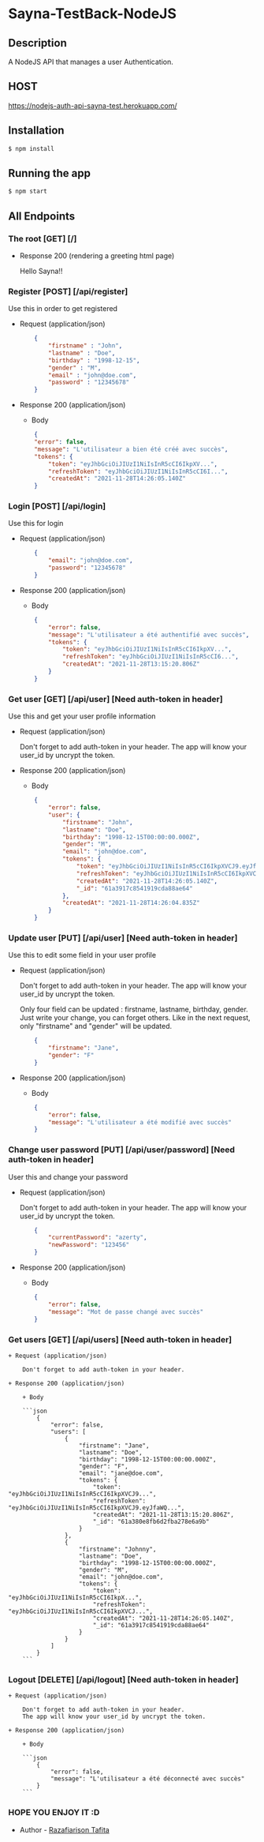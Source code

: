 # Sayna-TestBack-NodeJS

## Description

A NodeJS API that manages a user Authentication. 

## HOST
https://nodejs-auth-api-sayna-test.herokuapp.com/

## Installation

```bash
$ npm install
```

## Running the app

```bash
$ npm start

```

## All Endpoints

### The root [GET] [/]

+ Response 200 (rendering a greeting html page)

  Hello Sayna!!

### Register [POST] [/api/register]

Use this in order to get registered

+ Request (application/json)

    ```json
        {
            "firstname" : "John",
            "lastname" : "Doe",
            "birthday" : "1998-12-15",
            "gender" : "M",
            "email" : "john@doe.com",
            "password" : "12345678"
        }
    ```

+ Response 200 (application/json)

    + Body

    ```json
        {
        "error": false,
        "message": "L'utilisateur a bien été créé avec succès",
        "tokens": {
            "token": "eyJhbGciOiJIUzI1NiIsInR5cCI6IkpXV...",
            "refreshToken": "eyJhbGciOiJIUzI1NiIsInR5cCI6I...",
            "createdAt": "2021-11-28T14:26:05.140Z"
        }
     ```

### Login [POST] [/api/login]

Use this for login

+ Request (application/json)

    ```json
        {
            "email": "john@doe.com",
            "password": "12345678"
        }
    ```

+ Response 200 (application/json)

    + Body

    ```json
        {
            "error": false,
            "message": "L'utilisateur a été authentifié avec succès",
            "tokens": {
                "token": "eyJhbGciOiJIUzI1NiIsInR5cCI6IkpXV...",
                "refreshToken": "eyJhbGciOiJIUzI1NiIsInR5cCI6...",
                "createdAt": "2021-11-28T13:15:20.806Z"
            }
        }
   ```

### Get user [GET] [/api/user] [Need auth-token in header]

Use this and get your user profile information

+ Request (application/json)
    
    Don't forget to add auth-token in your header.
    The app will know your user_id by uncrypt the token.

+ Response 200 (application/json)

    + Body

    ```json
        {
            "error": false,
            "user": {
                "firstname": "John",
                "lastname": "Doe",
                "birthday": "1998-12-15T00:00:00.000Z",
                "gender": "M",
                "email": "john@doe.com",
                "tokens": {
                    "token": "eyJhbGciOiJIUzI1NiIsInR5cCI6IkpXVCJ9.eyJfaWQiOiI2MWEzOTE3Yzg1NDE5MTljZGE4OGFlNjMiLCJpYXQiOjE2MzgxMDk1NjUsImV4cCI6MTYzODExMzE2NX0.ZPTop_u13_DsNxVlzf0p0k_l4mcnpj41ka8PqoABnw0",
                    "refreshToken": "eyJhbGciOiJIUzI1NiIsInR5cCI6IkpXVCJ9.eyJfaWQiOiI2MWEzOTE3Yzg1NDE5MTljZGE4OGFlNjMiLCJpYXQiOjE2MzgxMDk1NjUsImV4cCI6MTY0MDcwMTU2NX0.Ey2gfIvDMWofSUZY8a7f37omOxQYXnxV5JlGKLPyR7w",
                    "createdAt": "2021-11-28T14:26:05.140Z",
                    "_id": "61a3917c8541919cda88ae64"
                },
                "createdAt": "2021-11-28T14:26:04.835Z"
            }
        }
   ```

### Update user [PUT] [/api/user] [Need auth-token in header]

Use this to edit some field in your user profile

+ Request (application/json)
    
    Don't forget to add auth-token in your header.
    The app will know your user_id by uncrypt the token.
    
    Only four field can be updated : firstname, lastname, birthday, gender.
    Just write your change, you can forget others. Like in the next request, only "firstname" and "gender" will be updated.

    ```json
        {
            "firstname": "Jane",
            "gender": "F"
        }
    ```    

+ Response 200 (application/json)

    + Body

    ```json
        {
            "error": false,
            "message": "L'utilisateur a été modifié avec succès"
        }
    ```

### Change user password [PUT] [/api/user/password] [Need auth-token in header]

User this and change your password

+ Request (application/json)
    
    Don't forget to add auth-token in your header.
    The app will know your user_id by uncrypt the token.
    
    ```json
        {
            "currentPassword": "azerty",
            "newPassword": "123456"
        }
    ```    

+ Response 200 (application/json)

    + Body 

    ```json
        {
            "error": false,
            "message": "Mot de passe changé avec succès"
        }
    ```

### Get users [GET] [/api/users] [Need auth-token in header]

    + Request (application/json)
    
        Don't forget to add auth-token in your header.

    + Response 200 (application/json)

        + Body

        ```json
            {
                "error": false,
                "users": [
                    {
                        "firstname": "Jane",
                        "lastname": "Doe",
                        "birthday": "1998-12-15T00:00:00.000Z",
                        "gender": "F",
                        "email": "jane@doe.com",
                        "tokens": {
                            "token": "eyJhbGciOiJIUzI1NiIsInR5cCI6IkpXVCJ9...",
                            "refreshToken": "eyJhbGciOiJIUzI1NiIsInR5cCI6IkpXVCJ9.eyJfaWQ...",
                            "createdAt": "2021-11-28T13:15:20.806Z",
                            "_id": "61a380e8fb6d2fba278e6a9b"
                        }
                    },
                    {
                        "firstname": "Johnny",
                        "lastname": "Doe",
                        "birthday": "1998-12-15T00:00:00.000Z",
                        "gender": "M",
                        "email": "john@doe.com",
                        "tokens": {
                            "token": "eyJhbGciOiJIUzI1NiIsInR5cCI6IkpX...",
                            "refreshToken": "eyJhbGciOiJIUzI1NiIsInR5cCI6IkpXVCJ...",
                            "createdAt": "2021-11-28T14:26:05.140Z",
                            "_id": "61a3917c8541919cda88ae64"
                        }
                    }
                ]
            }
        ```

### Logout [DELETE] [/api/logout] [Need auth-token in header]

    + Request (application/json)

        Don't forget to add auth-token in your header.
        The app will know your user_id by uncrypt the token.

    + Response 200 (application/json)

        + Body

        ```json
            {
                "error": false,
                "message": "L'utilisateur a été déconnecté avec succès"
            }
        ``` 

### HOPE YOU ENJOY IT :D

- Author - [Razafiarison Tafita](https://www.linkedin.com/in/tafita-raza)
